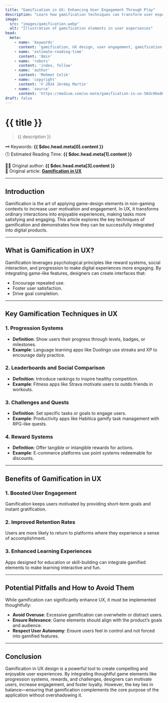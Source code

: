 ```yaml
---
title: "Gamification in UX: Enhancing User Engagement Through Play"
description: "Learn how gamification techniques can transform user experiences and increase engagement."
image: 
  src: "images/gamification.webp"
  alt: "Illustration of gamification elements in user experiences"
head:
  meta:
    - name: 'keywords'
      content: 'gamification, UX design, user engagement, gamification techniques, design strategies'
    - name: 'estimate-reading-time'
      content: '8min'
    - name: 'robots'
      content: 'index, follow'
    - name: 'author'
      content: 'Mehmet Celik'
    - name: 'copyright'
      content: '© 2024 Jérémy Martin'
    - name: 'source'
      content: 'https://medium.com/ux-mate/gamification-in-ux-56dc06e86e20'
draft: false
---
```


# {{ title }}

> {{ description }}

🗝️ Keywords: **{{ $doc.head.meta[0].content }}**  
🕒 Estimated Reading Time: **{{ $doc.head.meta[1].content }}**

🧑‍🏫 Original author: **{{ $doc.head.meta[3].content }}**  
📜 Original article: [**Gamification in UX**](https://medium.com/ux-mate/gamification-in-ux-56dc06e86e20)

---

## Introduction

Gamification is the art of applying game-design elements in non-gaming contexts to increase user motivation and engagement. In UX, it transforms ordinary interactions into enjoyable experiences, making tasks more satisfying and engaging. This article explores the key techniques of gamification and demonstrates how they can be successfully integrated into digital products.

---

## What is Gamification in UX?

Gamification leverages psychological principles like reward systems, social interaction, and progression to make digital experiences more engaging. By integrating game-like features, designers can create interfaces that:

- Encourage repeated use.
- Foster user satisfaction.
- Drive goal completion.

---

## Key Gamification Techniques in UX

### 1. **Progression Systems**
   - **Definition**: Show users their progress through levels, badges, or milestones.
   - **Example**: Language learning apps like Duolingo use streaks and XP to encourage daily practice.

### 2. **Leaderboards and Social Comparison**
   - **Definition**: Introduce rankings to inspire healthy competition.
   - **Example**: Fitness apps like Strava motivate users to outdo friends in workouts.

### 3. **Challenges and Quests**
   - **Definition**: Set specific tasks or goals to engage users.
   - **Example**: Productivity apps like Habitica gamify task management with RPG-like quests.

### 4. **Reward Systems**
   - **Definition**: Offer tangible or intangible rewards for actions.
   - **Example**: E-commerce platforms use point systems redeemable for discounts.

---

## Benefits of Gamification in UX

### 1. **Boosted User Engagement**
Gamification keeps users motivated by providing short-term goals and instant gratification.

### 2. **Improved Retention Rates**
Users are more likely to return to platforms where they experience a sense of accomplishment.

### 3. **Enhanced Learning Experiences**
Apps designed for education or skill-building can integrate gamified elements to make learning interactive and fun.

---

## Potential Pitfalls and How to Avoid Them

While gamification can significantly enhance UX, it must be implemented thoughtfully:

- **Avoid Overuse**: Excessive gamification can overwhelm or distract users.
- **Ensure Relevance**: Game elements should align with the product’s goals and audience.
- **Respect User Autonomy**: Ensure users feel in control and not forced into gamified features.

---

## Conclusion

Gamification in UX design is a powerful tool to create compelling and enjoyable user experiences. By integrating thoughtful game elements like progression systems, rewards, and challenges, designers can motivate users, increase engagement, and foster loyalty. However, the key lies in balance—ensuring that gamification complements the core purpose of the application without overshadowing it.